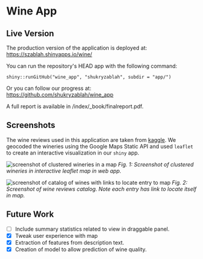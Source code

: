 Wine App
========

Live Version
------------

The production version of the application is deployed at:  
<a href="https://szablah.shinyapps.io/wine/" class="uri">https://szablah.shinyapps.io/wine/</a>

You can run the repository's HEAD app with the following command:  

    shiny::runGitHub("wine_app", "shukryzablah", subdir = "app/")

Or you can follow our progress at:
<a href="https://github.com/shukryzablah/wine_app" class="uri">https://github.com/shukryzablah/wine_app</a>

A full report is available in /index/_book/finalreport.pdf.

Screenshots
-----------

The wine reviews used in this application are taken from
[kaggle](https://www.kaggle.com/zynicide/wine-reviews). We geocoded the
wineries using the Google Maps Static API and used `leaflet` to create
an interactive visualization in our `shiny` app.

![screenshot of clustered wineries in a map](./assets/map1.png) *Fig. 1:
Screenshot of clustered wineries in interactive leaflet map in web app.*

![screenshot of catalog of wines with links to locate entry to
map](./assets/table1.png) *Fig. 2: Screenshot of wine reviews catalog.
Note each entry has link to locate itself in map.*

Future Work
-----------

- [ ]  Include summary statistics related to view in draggable panel.
- [X]  Tweak user experience with map
- [X]  Extraction of features from description text.
- [X]  Creation of model to allow prediction of wine quality.

